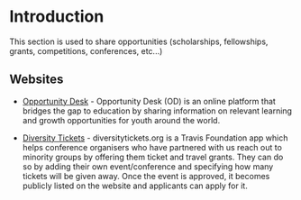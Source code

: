 # Introduction

This section is used to share opportunities (scholarships, fellowships, grants, competitions, conferences, etc...)

## Websites

- [Opportunity Desk](http://www.opportunitydesk.org/) - Opportunity Desk (OD) is an online platform that bridges the gap to education by sharing information on relevant learning and growth opportunities for youth around the world.

- [Diversity Tickets](https://diversitytickets.org/) - diversitytickets.org is a Travis Foundation app which helps conference organisers who have partnered with us reach out to minority groups by offering them ticket and travel grants. They can do so by adding their own event/conference and specifying how many tickets will be given away. Once the event is approved, it becomes publicly listed on the website and applicants can apply for it.
